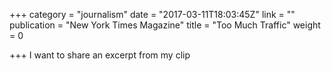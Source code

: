 +++
category = "journalism"
date = "2017-03-11T18:03:45Z"
link = ""
publication = "New York Times Magazine"
title = "Too Much Traffic"
weight = 0

+++
I want to share an excerpt from my clip